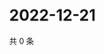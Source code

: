 # 2022-12-21

共 0 条

<!-- BEGIN WEIBO -->
<!-- 最后更新时间 Wed Dec 21 2022 00:20:06 GMT+0800 (China Standard Time) -->

<!-- END WEIBO -->
